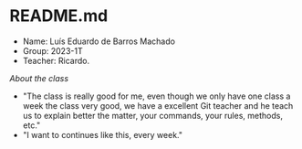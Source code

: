 # README.md



* Name: Luís Eduardo de Barros Machado
* Group: 2023-1T
* Teacher: Ricardo.



*About the class*
- "The class is really good for me, even though we only have one class a week the class very good, we have a excellent Git teacher and he teach us to explain better the matter, your commands, your rules, methods, etc."
- "I want to continues like this, every week."
